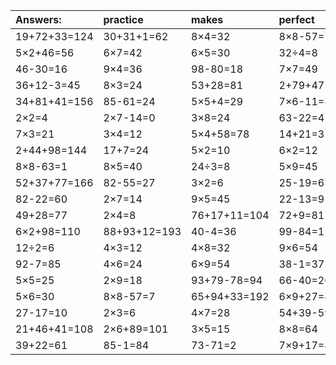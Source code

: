 | Answers: | practice | makes | perfect | ! |
| :--- | :--- | :--- | :--- | :--- |
| 19+72+33=124 | 30+31+1=62 | 8×4=32 | 8×8-57=7 | 7×5=35 | 
| 5×2+46=56 | 6×7=42 | 6×5=30 | 32÷4=8 | 6×8=48 | 
| 46-30=16 | 9×4=36 | 98-80=18 | 7×7=49 | 60+82+52=194 | 
| 36+12-3=45 | 8×3=24 | 53+28=81 | 2+79+47=128 | 10+89-5=94 | 
| 34+81+41=156 | 85-61=24 | 5×5+4=29 | 7×6-11=31 | 7×1=7 | 
| 2×2=4 | 2×7-14=0 | 3×8=24 | 63-22=41 | 8-5=3 | 
| 7×3=21 | 3×4=12 | 5×4+58=78 | 14+21=35 | 2×8=16 | 
| 2+44+98=144 | 17+7=24 | 5×2=10 | 6×2=12 | 4+57=61 | 
| 8×8-63=1 | 8×5=40 | 24÷3=8 | 5×9=45 | 4×9=36 | 
| 52+37+77=166 | 82-55=27 | 3×2=6 | 25-19=6 | 41+8=49 | 
| 82-22=60 | 2×7=14 | 9×5=45 | 22-13=9 | 78-11=67 | 
| 49+28=77 | 2×4=8 | 76+17+11=104 | 72+9=81 | 69+1=70 | 
| 6×2+98=110 | 88+93+12=193 | 40-4=36 | 99-84=15 | 85+19+56=160 | 
| 12÷2=6 | 4×3=12 | 4×8=32 | 9×6=54 | 25+84-22=87 | 
| 92-7=85 | 4×6=24 | 6×9=54 | 38-1=37 | 12+74=86 | 
| 5×5=25 | 2×9=18 | 93+79-78=94 | 66-40=26 | 8+24=32 | 
| 5×6=30 | 8×8-57=7 | 65+94+33=192 | 6×9+27=81 | 59+35=94 | 
| 27-17=10 | 2×3=6 | 4×7=28 | 54+39-59=34 | 48÷6=8 | 
| 21+46+41=108 | 2×6+89=101 | 3×5=15 | 8×8=64 | 1×1=1 | 
| 39+22=61 | 85-1=84 | 73-71=2 | 7×9+17=80 | 3+86+21=110 | 
